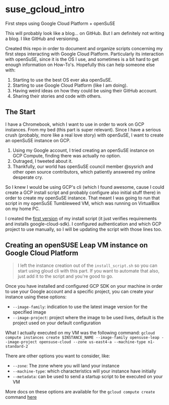 # suse_gcloud_intro
First steps using Google Cloud Platform + openSuSE

This will probably look like a blog... on GitHub. But I am definitely not writing a blog. I like GitHub and versioning. 

Created this repo in order to document and organize scripts concerning my first steps interacting with Google Cloud Platform. Particularly its interaction with openSuSE, since it is the OS I use, and sometimes is a bit hard to get enough information on How-To's. Hopefully this can help someone else with:

  1. Starting to use the best OS ever aka openSuSE.
  2. Starting to use Google Cloud Platform (like I am doing).
  3. Having weird ideas on how they could be using their GitHub account.
  4. Sharing their stories and code with others.

## The Start

I have a Chromebook, which I want to use in order to work on GCP instances. From my bed (this part is super relevant). Since I have a serious crush (probably, more like a real love story) with openSuSE, I want to create an openSuSE instance on GCP.

1. Using my Google account, I tried creating an openSuSE instance on GCP Compute, finding there was actually no option.
2. Outraged, I tweeted about it.
3. Thankfully, our world has openSuSE council member @sysrich and other open source contributors, which patiently answered my online desperate cry.

So I knew I would be using GCP's cli (which I found awesome, cause I could create a GCP install script and probably configure also initial stuff there) in order to create my openSuSE instance. That meant I was going to run that script in my openSuSE Tumbleweed VM, which was running on VirtualBox on my home PC.

I created the [first version](https://github.com/anairinac/suse_gcloud_intro/commit/18d98436e4589dc5ca6fc44ba4841f247569fa99) of my install script (it just verifies requirements and installs google-cloud-sdk). I configured authentication and which GCP project to use manually, so I will be updating the script with those lines too.

## Creating an openSUSE Leap VM instance on Google Cloud Platform

> I left the instance creation out of the `install_script.sh` so you can start using gloud cli with this part. If you want to automate that also, just add it to the script and you're good to go.

Once you have installed and configured GCP SDK on your machine in order to use your Google account and a specific project, you can create your instance using these options:
* `--image-family`: indication to use the latest image version for the specified image
* `--image-project`: project where the image to be used lives, default is the project used on your default configuration

What I actually executed on my VM was the following command:
`gcloud compute instances create $INSTANCE_NAME --image-family opensuse-leap --image-project opensuse-cloud --zone us-east4-a --machine-type n1-standard-2`

There are other options you want to consider, like:
* `--zone`: The zone where you will land your instance
* `--machine-type`: which characteristics will your instance have initially
* `--metadata`: can be used to send a startup script to be executed on your VM

More docs on these options are available for the `gcloud compute create` command [here](https://cloud.google.com/sdk/gcloud/reference/compute/instances/create)
